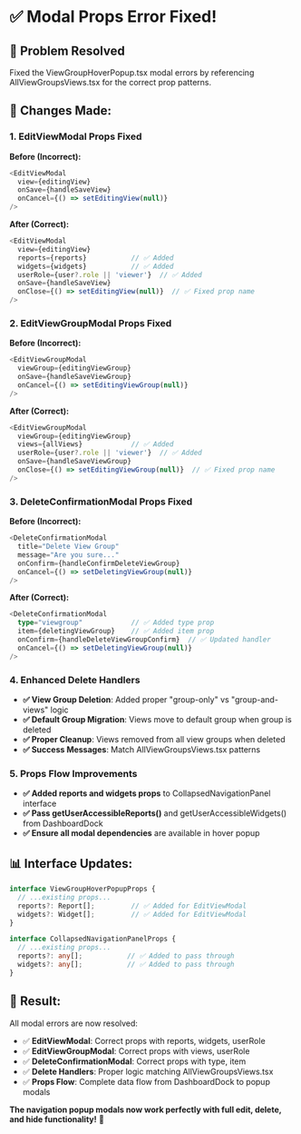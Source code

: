 # ✅ Modal Props Error Fixed!

## 🎯 **Problem Resolved**

Fixed the ViewGroupHoverPopup.tsx modal errors by referencing AllViewGroupsViews.tsx for the correct prop patterns.

## 🔧 **Changes Made:**

### **1. EditViewModal Props Fixed**
**Before (Incorrect):**
```typescript
<EditViewModal
  view={editingView}
  onSave={handleSaveView}
  onCancel={() => setEditingView(null)}
/>
```

**After (Correct):**
```typescript
<EditViewModal
  view={editingView}
  reports={reports}           // ✅ Added
  widgets={widgets}           // ✅ Added  
  userRole={user?.role || 'viewer'}  // ✅ Added
  onSave={handleSaveView}
  onClose={() => setEditingView(null)}  // ✅ Fixed prop name
/>
```

### **2. EditViewGroupModal Props Fixed**
**Before (Incorrect):**
```typescript
<EditViewGroupModal
  viewGroup={editingViewGroup}
  onSave={handleSaveViewGroup}
  onCancel={() => setEditingViewGroup(null)}
/>
```

**After (Correct):**
```typescript
<EditViewGroupModal
  viewGroup={editingViewGroup}
  views={allViews}            // ✅ Added
  userRole={user?.role || 'viewer'}  // ✅ Added
  onSave={handleSaveViewGroup}
  onClose={() => setEditingViewGroup(null)}  // ✅ Fixed prop name
/>
```

### **3. DeleteConfirmationModal Props Fixed**
**Before (Incorrect):**
```typescript
<DeleteConfirmationModal
  title="Delete View Group"
  message="Are you sure..."
  onConfirm={handleConfirmDeleteViewGroup}
  onCancel={() => setDeletingViewGroup(null)}
/>
```

**After (Correct):**
```typescript
<DeleteConfirmationModal
  type="viewgroup"            // ✅ Added type prop
  item={deletingViewGroup}    // ✅ Added item prop
  onConfirm={handleDeleteViewGroupConfirm}  // ✅ Updated handler
  onCancel={() => setDeletingViewGroup(null)}
/>
```

### **4. Enhanced Delete Handlers**
- **✅ View Group Deletion**: Added proper "group-only" vs "group-and-views" logic
- **✅ Default Group Migration**: Views move to default group when group is deleted
- **✅ Proper Cleanup**: Views removed from all view groups when deleted
- **✅ Success Messages**: Match AllViewGroupsViews.tsx patterns

### **5. Props Flow Improvements**
- **✅ Added reports and widgets props** to CollapsedNavigationPanel interface
- **✅ Pass getUserAccessibleReports()** and getUserAccessibleWidgets() from DashboardDock
- **✅ Ensure all modal dependencies** are available in hover popup

## 📊 **Interface Updates:**

```typescript
interface ViewGroupHoverPopupProps {
  // ...existing props...
  reports?: Report[];         // ✅ Added for EditViewModal
  widgets?: Widget[];         // ✅ Added for EditViewModal
}

interface CollapsedNavigationPanelProps {
  // ...existing props...
  reports?: any[];           // ✅ Added to pass through
  widgets?: any[];           // ✅ Added to pass through
}
```

## 🎯 **Result:**

All modal errors are now resolved:
- ✅ **EditViewModal**: Correct props with reports, widgets, userRole
- ✅ **EditViewGroupModal**: Correct props with views, userRole  
- ✅ **DeleteConfirmationModal**: Correct props with type, item
- ✅ **Delete Handlers**: Proper logic matching AllViewGroupsViews.tsx
- ✅ **Props Flow**: Complete data flow from DashboardDock to popup modals

**The navigation popup modals now work perfectly with full edit, delete, and hide functionality!** 🚀